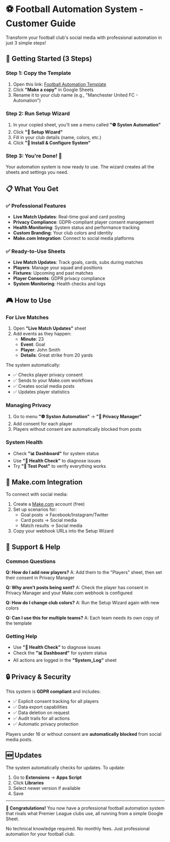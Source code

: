 # ⚽ Football Automation System - Customer Guide

Transform your football club's social media with professional automation in just 3 simple steps!

## 🚀 Getting Started (3 Steps)

### Step 1: Copy the Template
1. Open this link: [Football Automation Template](https://docs.google.com/spreadsheets/d/TEMPLATE_ID)
2. Click **"Make a copy"** in Google Sheets
3. Rename it to your club name (e.g., "Manchester United FC - Automation")

### Step 2: Run Setup Wizard
1. In your copied sheet, you'll see a menu called **"⚽ Syston Automation"**
2. Click **"🔧 Setup Wizard"**
3. Fill in your club details (name, colors, etc.)
4. Click **"🚀 Install & Configure System"**

### Step 3: You're Done! 🎉
Your automation system is now ready to use. The wizard creates all the sheets and settings you need.

## 📋 What You Get

### ✅ Professional Features
- **Live Match Updates**: Real-time goal and card posting
- **Privacy Compliance**: GDPR-compliant player consent management
- **Health Monitoring**: System status and performance tracking
- **Custom Branding**: Your club colors and identity
- **Make.com Integration**: Connect to social media platforms

### ✅ Ready-to-Use Sheets
- **Live Match Updates**: Track goals, cards, subs during matches
- **Players**: Manage your squad and positions
- **Fixtures**: Upcoming and past matches
- **Player Consents**: GDPR privacy compliance
- **System Monitoring**: Health checks and logs

## 🎮 How to Use

### For Live Matches
1. Open **"Live Match Updates"** sheet
2. Add events as they happen:
   - **Minute**: 23
   - **Event**: Goal
   - **Player**: John Smith
   - **Details**: Great strike from 20 yards

The system automatically:
- ✅ Checks player privacy consent
- ✅ Sends to your Make.com workflows
- ✅ Creates social media posts
- ✅ Updates player statistics

### Managing Privacy
1. Go to menu **"⚽ Syston Automation"** → **"🔐 Privacy Manager"**
2. Add consent for each player
3. Players without consent are automatically blocked from posts

### System Health
- Check **"📊 Dashboard"** for system status
- Use **"🏥 Health Check"** to diagnose issues
- Try **"📝 Test Post"** to verify everything works

## 🔧 Make.com Integration

To connect with social media:

1. Create a [Make.com](https://make.com) account (free)
2. Set up scenarios for:
   - Goal posts → Facebook/Instagram/Twitter
   - Card posts → Social media
   - Match results → Social media
3. Copy your webhook URLs into the Setup Wizard

## 🛟 Support & Help

### Common Questions

**Q: How do I add new players?**
A: Add them to the "Players" sheet, then set their consent in Privacy Manager

**Q: Why aren't posts being sent?**
A: Check the player has consent in Privacy Manager and your Make.com webhook is configured

**Q: How do I change club colors?**
A: Run the Setup Wizard again with new colors

**Q: Can I use this for multiple teams?**
A: Each team needs its own copy of the template

### Getting Help
- Use **"🏥 Health Check"** to diagnose issues
- Check the **"📊 Dashboard"** for system status
- All actions are logged in the **"System_Log"** sheet

## 🔒 Privacy & Security

This system is **GDPR compliant** and includes:
- ✅ Explicit consent tracking for all players
- ✅ Data export capabilities
- ✅ Data deletion on request
- ✅ Audit trails for all actions
- ✅ Automatic privacy protection

Players under 16 or without consent are **automatically blocked** from social media posts.

## 🆕 Updates

The system automatically checks for updates. To update:
1. Go to **Extensions** → **Apps Script**
2. Click **Libraries**
3. Select newer version if available
4. Save

---

**🎉 Congratulations!** You now have a professional football automation system that rivals what Premier League clubs use, all running from a simple Google Sheet.

No technical knowledge required. No monthly fees. Just professional automation for your football club.